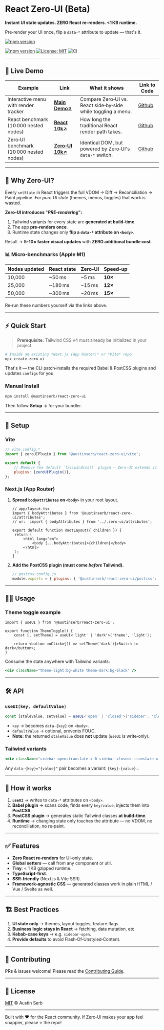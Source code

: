 # React Zero‑UI (Beta)

**Instant UI state updates. ZERO React re‑renders. <1 KB runtime.**

Pre‑render your UI once, flip a `data-*` attribute to update — that's it.

<a href="https://www.npmjs.com/package/@austinserb/react-zero-ui" target="_blank" rel="noopener noreferrer"><img src="https://badgen.net/bundlephobia/min/@austinserb/react-zero-ui@1.0.19" alt="npm version" />
</a>

<a href="https://www.npmjs.com/package/@austinserb/react-zero-ui" target="_blank" rel="noopener noreferrer"><img src="https://img.shields.io/npm/v/@austinserb/react-zero-ui" alt="npm version" /></a> <a href="https://opensource.org/licenses/MIT" target="_blank" rel="noopener noreferrer"><img src="https://img.shields.io/badge/License-MIT-yellow.svg" alt="License: MIT" /></a> ![CI](https://github.com/austin1serb/react-zero-ui/actions/workflows/ci.yml/badge.svg?branch=main)

---

## 🚀 Live Demo

| Example                                 | Link                                                                                                                                                        | What it shows                                                 | Link to Code                                                                                                                                        |
| --------------------------------------- | ----------------------------------------------------------------------------------------------------------------------------------------------------------- | ------------------------------------------------------------- | --------------------------------------------------------------------------------------------------------------------------------------------------- |
| Interactive menu with render tracker    | <a href="https://react-zero-ui.vercel.app/" target="_blank" rel="noopener noreferrer"><strong>Main Demo↗</strong></a>                                      | Compare Zero‑UI vs. React side‑by‑side while toggling a menu. | <a href="https://github.com/Austin1serb/React-Zero-UI/tree/main/examples/demo" target="_blank" rel="noopener noreferrer">Github</a>                 |
| React benchmark (10 000 nested nodes)   | <a href="https://react-zero-ui.vercel.app/react" target="_blank" rel="noopener noreferrer"><strong>React 10k↗</strong></a>                                 | How long the traditional React render path takes.             | <a href="https://github.com/Austin1serb/React-Zero-UI/tree/main/examples/demo/src/app/react" target="_blank" rel="noopener noreferrer">Github</a>   |
| Zero‑UI benchmark (10 000 nested nodes) | <a href="https://react-zero-ui.vercel.app/zero-ui" target="_blank" rel="noopener noreferrer"><strong style="text-align: nowrap;">Zero‑UI 10k↗</strong></a> | Identical DOM, but powered by Zero‑UI's `data-*` switch.      | <a href="https://github.com/Austin1serb/React-Zero-UI/tree/main/examples/demo/src/app/zero-ui" target="_blank" rel="noopener noreferrer">Github</a> |

---

## 🧐 Why Zero‑UI?

Every `setState` in React triggers the full VDOM → Diff → Reconciliation → Paint pipeline. For _pure UI state_ (themes, menus, toggles) that work is wasted.

**Zero‑UI introduces "_PRE‑rendering_":**

1. Tailwind variants for every state are **generated at build‑time**.
2. The app **pre‑renders once**.
3. Runtime state changes only **flip a `data-*` attribute on `<body>`**.

Result → **5-10× faster visual updates** with **ZERO additional bundle cost**.

### 📊 Micro‑benchmarks (Apple M1)

| Nodes updated | React state | Zero‑UI | Speed‑up |
| ------------- | ----------- | ------- | -------- |
| 10,000        | \~50 ms     | \~5 ms  | **10×**  |
| 25,000        | \~180 ms    | \~15 ms | **12×**  |
| 50,000        | \~300 ms    | \~20 ms | **15×**  |

Re‑run these numbers yourself via the links above.

---

## ⚡️ Quick Start

> **Prerequisite:** Tailwind CSS v4 must already be initialized in your project.

```bash
# Inside an existing *Next.js (App Router)* or *Vite* repo
npx create-zero-ui
```

That's it — the CLI patch‑installs the required Babel & PostCSS plugins and updates `configs` for you.

### Manual Install

```bash
npm install @austinserb/react-zero-ui
```

Then follow **Setup →** for your bundler.

---

## 🔧 Setup

### Vite

```js
// vite.config.*
import { zeroUIPlugin } from '@austinserb/react-zero-ui/vite';

export default {
	// ❗️Remove the default `tailwindcss()` plugin — Zero‑UI extends it internally
	plugins: [zeroUIPlugin()],
};
```

### Next.js (App Router)

1. **Spread `bodyAttributes` on `<body>`** in your root layout.

   ```tsx
   // app/layout.tsx
   import { bodyAttributes } from '@austinserb/react-zero-ui/attributes';
   // or:  import { bodyAttributes } from '../.zero-ui/attributes';

   export default function RootLayout({ children }) {
   	return (
   		<html lang="en">
   			<body {...bodyAttributes}>{children}</body>
   		</html>
   	);
   }
   ```

2. **Add the PostCSS plugin (must come _before_ Tailwind).**

   ```js
   // postcss.config.js
   module.exports = { plugins: { '@austinserb/react-zero-ui/postcss': {}, tailwindcss: {} } };
   ```

---

## 🏄‍♂️ Usage

### Theme toggle example

```tsx
import { useUI } from '@austinserb/react-zero-ui';

export function ThemeToggle() {
	const [, setTheme] = useUI<'light' | 'dark'>('theme', 'light');

	return <button onClick={() => setTheme('dark')}>Switch to dark</button>;
}
```

Consume the state anywhere with Tailwind variants:

```jsx
<div className="theme-light:bg-white theme-dark:bg-black" />
```

---

## 🛠 API

### `useUI(key, defaultValue)`

```ts
const [staleValue, setValue] = useUI<'open' | 'closed'>('sidebar', 'closed');
```

- `key` → becomes `data-{key}` on `<body>`.
- `defaultValue` → optional, prevents FOUC.
- **Note:** the returned `staleValue` does **not** update (`useUI` is write‑only).

### Tailwind variants

```jsx
<div className="sidebar-open:translate-x-0 sidebar-closed:-translate-x-full" />
```

Any `data-{key}="{value}"` pair becomes a variant: `{key}-{value}:`.

---

## 🧬 How it works

1. **`useUI`** → writes to `data-*` attributes on `<body>`.
2. **Babel plugin** → scans code, finds every `key/value`, injects them into **PostCSS**.
3. **PostCSS plugin** → generates static Tailwind classes **at build‑time**.
4. **Runtime** → changing state only touches the attribute — no VDOM, no reconciliation, no re‑paint.

---

## ✅ Features

- **Zero React re‑renders** for UI‑only state.
- **Global setters** — call from any component or util.
- **Tiny**: < 1 KB gzipped runtime.
- **TypeScript‑first**.
- **SSR‑friendly** (Next.js & Vite SSR).
- **Framework‑agnostic CSS** — generated classes work in plain HTML / Vue / Svelte as well.

---

## 🏗 Best Practices

1. **UI state only** → themes, layout toggles, feature flags.
2. **Business logic stays in React** → fetching, data mutation, etc.
3. **Kebab‑case keys** → e.g. `sidebar-open`.
4. **Provide defaults** to avoid Flash‑Of‑Unstyled‑Content.

---

## 🤝 Contributing

PRs & issues welcome! Please read the [Contributing Guide](CONTRIBUTING.md).

---

## 📜 License

[MIT](LICENSE) © Austin Serb

---

Built with ❤️ for the React community. If Zero‑UI makes your app feel snappier, please ⭐️ the repo!
